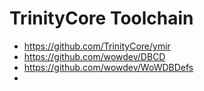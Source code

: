 # TrinityCore Toolchain

* https://github.com/TrinityCore/ymir
* https://github.com/wowdev/DBCD
* https://github.com/wowdev/WoWDBDefs
* 
